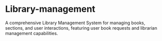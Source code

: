 # Library-management
A comprehensive Library Management System for managing books, sections, and user interactions, featuring user book requests and librarian management capabilities.
